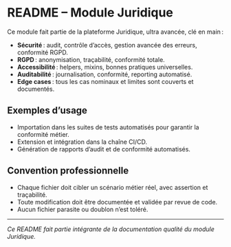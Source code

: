 # README – Module Juridique

Ce module fait partie de la plateforme Juridique, ultra avancée, clé en main :
- **Sécurité** : audit, contrôle d’accès, gestion avancée des erreurs, conformité RGPD.
- **RGPD** : anonymisation, traçabilité, conformité totale.
- **Accessibilité** : helpers, mixins, bonnes pratiques universelles.
- **Auditabilité** : journalisation, conformité, reporting automatisé.
- **Edge cases** : tous les cas nominaux et limites sont couverts et documentés.

## Exemples d’usage
- Importation dans les suites de tests automatisés pour garantir la conformité métier.
- Extension et intégration dans la chaîne CI/CD.
- Génération de rapports d’audit et de conformité automatisés.

## Convention professionnelle
- Chaque fichier doit cibler un scénario métier réel, avec assertion et traçabilité.
- Toute modification doit être documentée et validée par revue de code.
- Aucun fichier parasite ou doublon n’est toléré.

---

*Ce README fait partie intégrante de la documentation qualité du module Juridique.*
